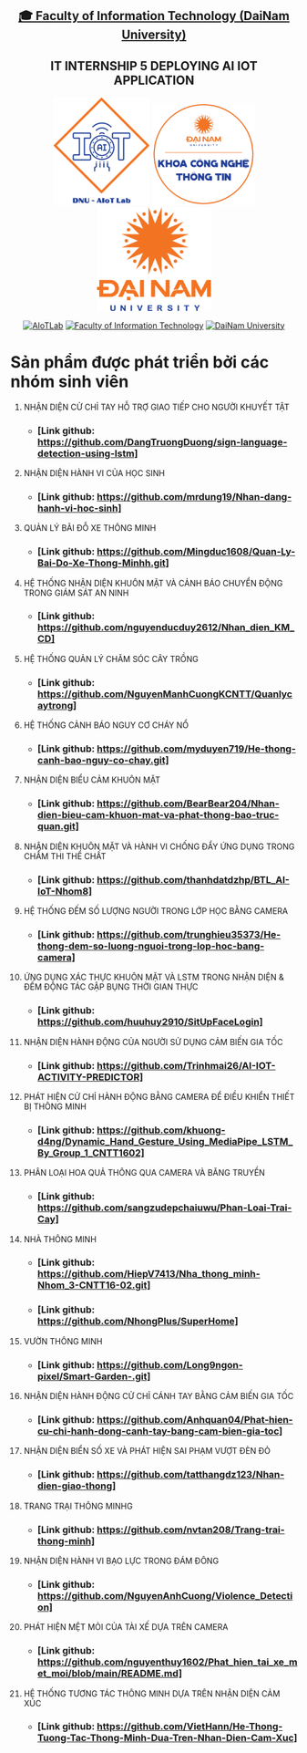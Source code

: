 <h2 align="center">
    <a href="https://dainam.edu.vn/vi/khoa-cong-nghe-thong-tin">
    🎓 Faculty of Information Technology (DaiNam University)
    </a>
</h2>
<h2 align="center">
    IT INTERNSHIP 5 DEPLOYING AI IOT APPLICATION
</h2>
<div align="center">
    <p align="center">
        <img src="docs/logo/aiotlab_logo.png" alt="AIoTLab Logo" width="170"/>
        <img src="docs/logo/fitdnu_logo.png" alt="AIoTLab Logo" width="180"/>
        <img src="docs/logo/dnu_logo.png" alt="DaiNam University Logo" width="200"/>
    </p>

[![AIoTLab](https://img.shields.io/badge/AIoTLab-green?style=for-the-badge)](https://www.facebook.com/DNUAIoTLab)
[![Faculty of Information Technology](https://img.shields.io/badge/Faculty%20of%20Information%20Technology-blue?style=for-the-badge)](https://dainam.edu.vn/vi/khoa-cong-nghe-thong-tin)
[![DaiNam University](https://img.shields.io/badge/DaiNam%20University-orange?style=for-the-badge)](https://dainam.edu.vn)

</div>

# Sản phẩm được phát triển bởi các nhóm sinh viên
 1. NHẬN DIỆN CỬ CHỈ TAY HỖ TRỢ GIAO TIẾP CHO NGƯỜI KHUYẾT TẬT
    - ### [Link github: https://github.com/DangTruongDuong/sign-language-detection-using-lstm]
 2. NHẬN DIỆN HÀNH VI CỦA HỌC SINH
    - ### [Link github: https://github.com/mrdung19/Nhan-dang-hanh-vi-hoc-sinh]
 3. QUẢN LÝ BÃI ĐỖ XE THÔNG MINH
    - ### [Link github: https://github.com/Mingduc1608/Quan-Ly-Bai-Do-Xe-Thong-Minhh.git]
 4. HỆ THỐNG NHẬN DIỆN KHUÔN MẶT VÀ CẢNH BÁO CHUYỂN ĐỘNG TRONG GIÁM SÁT AN NINH
    - ### [Link github: https://github.com/nguyenducduy2612/Nhan_dien_KM_CD]
 5. HỆ THỐNG QUẢN LÝ CHĂM SÓC CÂY TRỒNG
    - ### [Link github: https://github.com/NguyenManhCuongKCNTT/Quanlycaytrong]
 6. HỆ THỐNG CẢNH BÁO NGUY CƠ CHÁY NỔ
    - ### [Link github: https://github.com/myduyen719/He-thong-canh-bao-nguy-co-chay.git]
 7. NHẬN DIỆN BIỂU CẢM KHUÔN MẶT
    - ### [Link github: https://github.com/BearBear204/Nhan-dien-bieu-cam-khuon-mat-va-phat-thong-bao-truc-quan.git]
 8. NHẬN DIỆN KHUÔN MẶT VÀ HÀNH VI CHỐNG ĐẨY ỨNG DỤNG TRONG CHẤM THI THỂ CHẤT
    - ### [Link github: https://github.com/thanhdatdzhp/BTL_AI-IoT-Nhom8]
 9. HỆ THỐNG ĐẾM SỐ LƯỢNG NGƯỜI TRONG LỚP HỌC BẰNG CAMERA
    - ### [Link github: https://github.com/trunghieu35373/He-thong-dem-so-luong-nguoi-trong-lop-hoc-bang-camera]
 1. ỨNG DỤNG XÁC THỰC KHUÔN MẶT VÀ LSTM TRONG NHẬN DIỆN & ĐẾM ĐỘNG TÁC GẬP BỤNG THỜI GIAN THỰC
    - ### [Link github: https://github.com/huuhuy2910/SitUpFaceLogin]
 1. NHẬN DIỆN HÀNH ĐỘNG CỦA NGƯỜI SỬ DỤNG CẢM BIẾN GIA TỐC
    - ### [Link github: https://github.com/Trinhmai26/AI-IOT-ACTIVITY-PREDICTOR]
 1. PHÁT HIỆN CỬ CHỈ HÀNH ĐỘNG BẰNG CAMERA ĐỂ ĐIỀU KHIỂN THIẾT BỊ THÔNG MINH
    - ### [Link github: https://github.com/khuong-d4ng/Dynamic_Hand_Gesture_Using_MediaPipe_LSTM_By_Group_1_CNTT1602]
 1. PHÂN LOẠI HOA QUẢ THÔNG QUA CAMERA VÀ BĂNG TRUYỀN
    - ### [Link github: https://github.com/sangzudepchaiuwu/Phan-Loai-Trai-Cay]
 1. NHÀ THÔNG MINH
    - ### [Link github: https://github.com/HiepV7413/Nha_thong_minh-Nhom_3-CNTT16-02.git]
    - ### [Link github: https://github.com/NhongPlus/SuperHome]
 1. VƯỜN THÔNG MINH
    - ### [Link github: https://github.com/Long9ngon-pixel/Smart-Garden-.git]
 1. NHẬN DIỆN HÀNH ĐỘNG CỬ CHỈ CÁNH TAY BẰNG CẢM BIẾN GIA TỐC
    - ### [Link github: https://github.com/Anhquan04/Phat-hien-cu-chi-hanh-dong-canh-tay-bang-cam-bien-gia-toc]
 1. NHẬN DIỆN BIỂN SỐ XE VÀ PHÁT HIỆN SAI PHẠM VƯỢT ĐÈN ĐỎ
    - ### [Link github: https://github.com/tatthangdz123/Nhan-dien-giao-thong]
 1. TRANG TRẠI THÔNG MINHG
    - ### [Link github: https://github.com/nvtan208/Trang-trai-thong-minh]
 1. NHẬN DIỆN HÀNH VI BẠO LỰC TRONG ĐÁM ĐÔNG
    - ### [Link github: https://github.com/NguyenAnhCuong/Violence_Detection]
 1. PHÁT HIỆN MỆT MỎI CỦA TÀI XẾ DỰA TRÊN CAMERA
    - ### [Link github: https://github.com/nguyenthuy1602/Phat_hien_tai_xe_met_moi/blob/main/README.md]
 1. HỆ THỐNG TƯƠNG TÁC THÔNG MINH DỰA TRÊN NHẬN DIỆN CẢM XÚC
    - ### [Link github: https://github.com/VietHann/He-Thong-Tuong-Tac-Thong-Minh-Dua-Tren-Nhan-Dien-Cam-Xuc]